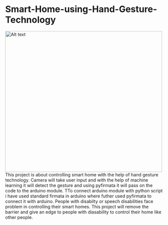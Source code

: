 # Smart-Home-using-Hand-Gesture-Technology
<img src="![IMG-6121](https://user-images.githubusercontent.com/57358424/183278168-18132c75-8c76-4b7e-8517-19c09b6a6c67.JPG)" alt="Alt text" title="Optional title" width="500" height="450">
This project is about controlling smart home with the help of hand gesture technology. Camera will take user input and with the help of machine learning it will detect the gesture and using pyfirmata it will pass on the code to the arduino module. TTo connect arduino module with python script i have used standard firmata in arduino where futher used  pyfirmata to connect it with arduino.
People with disabilty or speech disabilities face problem in controlling their smart homes. This project will remove the barrier and give an edge to people with diasability to control their home like other people.
